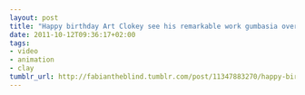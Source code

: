 ```yaml
---
layout: post
title: "Happy birthday Art Clokey see his remarkable work gumbasia over here ->"
date: 2011-10-12T09:36:17+02:00
tags:
- video
- animation
- clay
tumblr_url: http://fabiantheblind.tumblr.com/post/11347883270/happy-birthday-art-clokey-see-his-remarkable-work
---
```

